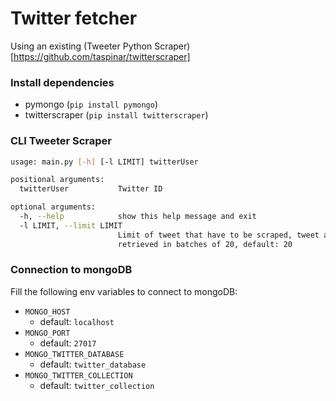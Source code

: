 # Twitter fetcher

Using an existing (Tweeter Python Scraper)[https://github.com/taspinar/twitterscraper]

### Install dependencies

- pymongo (`pip install pymongo`)
- twitterscraper (`pip install twitterscraper`)

### CLI Tweeter Scraper

```bash
usage: main.py [-h] [-l LIMIT] twitterUser

positional arguments:
  twitterUser           Twitter ID

optional arguments:
  -h, --help            show this help message and exit
  -l LIMIT, --limit LIMIT
                        Limit of tweet that have to be scraped, tweet are
                        retrieved in batches of 20, default: 20
```

### Connection to mongoDB

Fill the following env variables to connect to mongoDB:

- `MONGO_HOST`
  - default: `localhost`
- `MONGO_PORT`
  - default: `27017`
- `MONGO_TWITTER_DATABASE`
  - default: `twitter_database`
- `MONGO_TWITTER_COLLECTION`
  - default: `twitter_collection`
